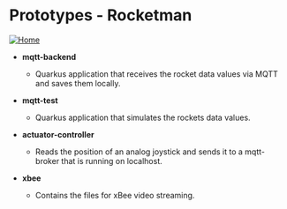# Prototypes - Rocketman

[![Home](../images/home.ico)](https://github.com/htl-leonding-project/rocketman/blob/master/README.md)

- **mqtt-backend**
    - Quarkus application that receives the rocket data values via MQTT and saves them locally.
  
- **mqtt-test**
    - Quarkus application that simulates the rockets data values.
  

- **actuator-controller**
    - Reads the position of an analog joystick and sends it to a mqtt-broker that is running on localhost. 
    
- **xbee**
    - Contains the files for xBee video streaming.
  
